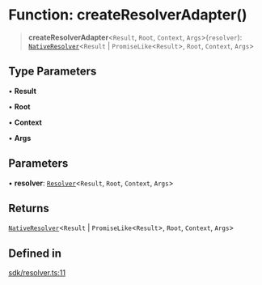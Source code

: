 # Function: createResolverAdapter()

> **createResolverAdapter**\<`Result`, `Root`, `Context`, `Args`\>(`resolver`): [`NativeResolver`](../type-aliases/NativeResolver.md)\<`Result` \| `PromiseLike`\<`Result`\>, `Root`, `Context`, `Args`\>

## Type Parameters

• **Result**

• **Root**

• **Context**

• **Args**

## Parameters

• **resolver**: [`Resolver`](../../index/type-aliases/Resolver.md)\<`Result`, `Root`, `Context`, `Args`\>

## Returns

[`NativeResolver`](../type-aliases/NativeResolver.md)\<`Result` \| `PromiseLike`\<`Result`\>, `Root`, `Context`, `Args`\>

## Defined in

[sdk/resolver.ts:11](https://github.com/andreisergiu98/baeta/blob/e352a1ec749c5b23df693f5f8373ac0b75347349/packages/core/sdk/resolver.ts#L11)
